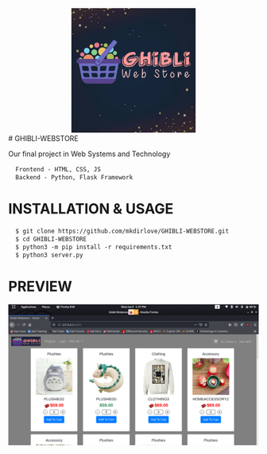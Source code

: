 <CENTER>
<img src="https://raw.githubusercontent.com/mkdirlove/GHIBLI-WEBSTORE/main/static/img/ghibli.jpg" height="250px" width="250px">
</CENTER>
# GHIBLI-WEBSTORE

Our final project in Web Systems and Technology 


      Frontend - HTML, CSS, JS
      Backend - Python, Flask Framework

# INSTALLATION & USAGE

      $ git clone https://github.com/mkdirlove/GHIBLI-WEBSTORE.git
      $ cd GHIBLI-WEBSTORE
      $ python3 -m pip install -r requirements.txt
      $ python3 server.py
      
# PREVIEW

![GHIBLI WEBSTORE](https://raw.githubusercontent.com/mkdirlove/GHIBLI-WEBSTORE/main/ghibli.png)
